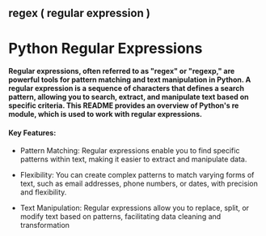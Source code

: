 <h2>regex ( regular expression ) </h2>
<h1>Python Regular Expressions</h1>

#### Regular expressions, often referred to as "regex" or "regexp," are powerful tools for pattern matching and text manipulation in Python. A regular expression is a sequence of characters that defines a search pattern, allowing you to search, extract, and manipulate text based on specific criteria. This README provides an overview of Python's re module, which is used to work with regular expressions.

#### Key Features:
<p>
  
- Pattern Matching: Regular expressions enable you to find specific patterns within text, making it easier to extract and manipulate data.
  
- Flexibility: You can create complex patterns to match varying forms of text, such as email addresses, phone numbers, or dates, with precision and flexibility.

- Text Manipulation: Regular expressions allow you to replace, split, or modify text based on patterns, facilitating data cleaning and transformation 
</p>
